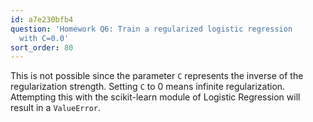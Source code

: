 ```yaml
---
id: a7e230bfb4
question: 'Homework Q6: Train a regularized logistic regression
  with C=0.0'
sort_order: 80
---
```


This is not possible since the parameter `C` represents the inverse of the regularization strength. Setting `C` to 0 means infinite regularization. Attempting this with the scikit-learn module of Logistic Regression will result in a `ValueError`. 